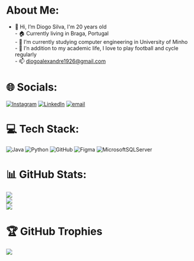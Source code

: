 # About Me:
  - 👋 Hi, I’m Diogo Silva, I'm 20 years old<br>- 🏠 Currently living in Braga, Portugal<br>- 🌱 I’m currently studying computer engineering in University of Minho<br>- 👀 I’n addition to my academic life, I love to play football and cycle regularly<br>- 📫 diogoalexandre1926@gmail.com
  
  
# 🌐 Socials:
  [![Instagram](https://img.shields.io/badge/Instagram-%23E4405F.svg?logo=Instagram&logoColor=white)](https://instagram.com/diogosilva.44) [![LinkedIn](https://img.shields.io/badge/LinkedIn-%230077B5.svg?logo=linkedin&logoColor=white)](https://linkedin.com/in/https://www.linkedin.com/public-profile/settings?lipi=urn%3Ali%3Apage%3Ad_flagship3_profile_self_edit_contact-info%3BCEQZ%2FHBsQcacCR%2BJn71ZYw%3D%3D) [![email](https://img.shields.io/badge/Email-D14836?logo=gmail&logoColor=white)](mailto:diogoalexandre1926@gmail.com) 

# 💻 Tech Stack:
  ![Java](https://img.shields.io/badge/java-%23ED8B00.svg?style=for-the-badge&logo=openjdk&logoColor=white) ![Python](https://img.shields.io/badge/python-3670A0?style=for-the-badge&logo=python&logoColor=ffdd54) ![GitHub](https://img.shields.io/badge/github-%23121011.svg?style=for-the-badge&logo=github&logoColor=white) ![Figma](https://img.shields.io/badge/figma-%23F24E1E.svg?style=for-the-badge&logo=figma&logoColor=white) ![MicrosoftSQLServer](https://img.shields.io/badge/Microsoft%20SQL%20Server-CC2927?style=for-the-badge&logo=microsoft%20sql%20server&logoColor=white)
  
# 📊 GitHub Stats:
  ![](https://github-readme-stats.vercel.app/api?username=a104183&theme=dark&hide_border=false&include_all_commits=true&count_private=false)<br/>
  ![](https://github-readme-streak-stats.herokuapp.com/?user=a104183&theme=dark&hide_border=false)<br/>
  ![](https://github-readme-stats.vercel.app/api/top-langs/?username=a104183&theme=dark&hide_border=false&include_all_commits=true&count_private=false&layout=compact)
  
# 🏆 GitHub Trophies
  ![](https://github-profile-trophy.vercel.app/?username=a104183&theme=radical&no-frame=false&no-bg=false&margin-w=4)
  

